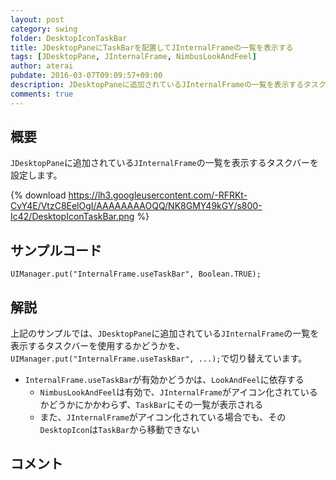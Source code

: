 ```yaml
---
layout: post
category: swing
folder: DesktopIconTaskBar
title: JDesktopPaneにTaskBarを配置してJInternalFrameの一覧を表示する
tags: [JDesktopPane, JInternalFrame, NimbusLookAndFeel]
author: aterai
pubdate: 2016-03-07T09:09:57+09:00
description: JDesktopPaneに追加されているJInternalFrameの一覧を表示するタスクバーを設定します。
comments: true
---
```

## 概要
`JDesktopPane`に追加されている`JInternalFrame`の一覧を表示するタスクバーを設定します。

{% download https://lh3.googleusercontent.com/-RFRKt-CvY4E/VtzC8EelOgI/AAAAAAAAOQQ/NK8GMY49kGY/s800-Ic42/DesktopIconTaskBar.png %}

## サンプルコード
<pre class="prettyprint"><code>UIManager.put("InternalFrame.useTaskBar", Boolean.TRUE);
</code></pre>

## 解説
上記のサンプルでは、`JDesktopPane`に追加されている`JInternalFrame`の一覧を表示するタスクバーを使用するかどうかを、`UIManager.put("InternalFrame.useTaskBar", ...);`で切り替えています。

- `InternalFrame.useTaskBar`が有効かどうかは、`LookAndFeel`に依存する
    - `NimbusLookAndFeel`は有効で、`JInternalFrame`がアイコン化されているかどうかにかかわらず、`TaskBar`にその一覧が表示される
    - また、`JInternalFrame`がアイコン化されている場合でも、その`DesktopIcon`は`TaskBar`から移動できない

<!-- dummy comment line for breaking list -->

## コメント
